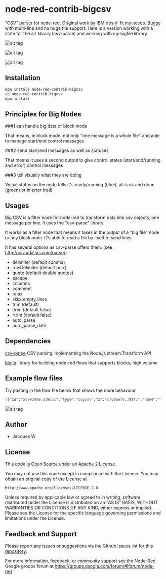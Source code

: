 # node-red-contrib-bigcsv

"CSV" parser for node-red. Original work by IBM dosnt' fit my needs. Buggy with multi-line and no huge file support. Here is a version working with a state for the art library (csv-parse) and working with my bigfile library

![alt tag](https://cloud.githubusercontent.com/assets/18165555/14587338/e2939d76-04b1-11e6-8f70-58620128fda8.png)

![alt tag](https://cloud.githubusercontent.com/assets/18165555/14587341/e5964910-04b1-11e6-8797-b70a6d12504e.png)

![alt tag](https://cloud.githubusercontent.com/assets/18165555/14587342/e79a420c-04b1-11e6-80fb-a3f4b33fa13d.png)

## Installation
```bash
npm install node-red-contrib-bigcsv
cd node-red-contrib-bigcsv
npm install
```

## Principles for Big Nodes
 
###1 can handle big data or block mode

  That means, in block mode, not only "one message is a whole file" and able to manage start/end control messages

###2 send start/end messages as well as statuses

  That means it uses a second output to give control states (start/end/running and error) control messages

###3 tell visually what they are doing

  Visual status on the node tells it's ready/running (blue), all is ok and done (green) or in error (red)

## Usages

Big CSV is a filter node for node-red to transform data into csv objects, one message per line. It uses the "csv-parse" library

It works as a filter node that means it takes in the output of a "big file" node or any block node. It's able to read a file by itself to send lines

It has several options as csv-parse offers them: (see http://csv.adaltas.com/parse/)

- delimiter (default comma)
- rowDelimiter (default unix)
- quote (default double quotes)
- escape
- columns
- comment
- relax
- skip_empty_lines
- trim (default)
- ltrim (default false)
- rtrim (default false)
- auto_parse
- auto_parse_date

## Dependencies

[csv-parse](https://www.npmjs.com/package/csv-parse) CSV parsing implementing the Node.js stream.Transform API

[biglib](https://www.npmjs.com/package/node-red-biglib) library for building node-red flows that supports blocks, high volume

## Example flow files

Try pasting in the flow file below that shows the node behaviour 

```json
[{"id":"5c793499.a386cc","type":"bigcsv","z":"cf60aefe.309f5","name":"","filename":"","x":337.5,"y":550,"wires":[[],[]]},{"id":"b0b0578.f4f4fa8","type":"comment","z":"cf60aefe.309f5","name":"Big CSV node sample usage","info":"","x":144,"y":31,"wires":[]},{"id":"da2bdbe4.25d428","type":"inject","z":"cf60aefe.309f5","name":"GO","topic":"","payload":"","payloadType":"str","repeat":"","crontab":"","once":false,"x":404.5,"y":92,"wires":[["83837399.7c7c9"]]},{"id":"83837399.7c7c9","type":"function","z":"cf60aefe.309f5","name":"sample data","func":"msg.control = { state: \"standalone\" }\nmsg.payload = \"Col1,Col2,Col3\\nVal1,\\\"Val\\\"\\\"3\\\"\\\"\\\",Val3\\nThis,is a,\\\"multi\\nline\\\"\\n1,2,2016-01-02\"\nreturn msg;","outputs":1,"noerr":0,"x":564.5,"y":190,"wires":[["d5028068.2afd8"]]},{"id":"c0204178.3fdfc","type":"debug","z":"cf60aefe.309f5","name":"csv object","active":true,"console":"false","complete":"payload","x":866,"y":214,"wires":[]},{"id":"7573e4df.8a8c1c","type":"debug","z":"cf60aefe.309f5","name":"status","active":true,"console":"false","complete":"control","x":854,"y":308,"wires":[]},{"id":"1e457465.e1ba8c","type":"inject","z":"cf60aefe.309f5","name":"GO with parsing","topic":"","payload":"","payloadType":"str","repeat":"","crontab":"","once":false,"x":130,"y":239,"wires":[["236dd58b.dc922a"]]},{"id":"fff60e88.0009f","type":"inject","z":"cf60aefe.309f5","name":"GO with no parsing","topic":"","payload":"","payloadType":"str","repeat":"","crontab":"","once":false,"x":139,"y":337,"wires":[["4807b771.b7f848"]]},{"id":"4807b771.b7f848","type":"function","z":"cf60aefe.309f5","name":"auto_parse=false","func":"msg.config = { auto_parse: false }\nreturn msg;","outputs":1,"noerr":0,"x":340,"y":283,"wires":[["83837399.7c7c9"]]},{"id":"236dd58b.dc922a","type":"function","z":"cf60aefe.309f5","name":"auto_parse=true","func":"msg.config = { auto_parse: true, auto_parse_date: true }\nreturn msg;","outputs":1,"noerr":0,"x":332,"y":190,"wires":[["83837399.7c7c9"]]},{"id":"1aa72d7d.e558d3","type":"comment","z":"cf60aefe.309f5","name":"This node accepts on the fly configuration","info":"","x":183.5,"y":154,"wires":[]},{"id":"278170bb.d87e9","type":"comment","z":"cf60aefe.309f5","name":"3 lines of data with 1 multi line","info":"","x":614,"y":153,"wires":[]},{"id":"46c3865c.b93c78","type":"comment","z":"cf60aefe.309f5","name":"control messages (start, stop, ...)","info":"","x":903,"y":351,"wires":[]},{"id":"c4a81b53.3b57e8","type":"comment","z":"cf60aefe.309f5","name":"One message per line","info":"","x":872,"y":257,"wires":[]},{"id":"83a730d6.7c58d","type":"comment","z":"cf60aefe.309f5","name":"Simple trigger","info":"","x":449,"y":54,"wires":[]},{"id":"71dc7730.8e2388","type":"inject","z":"cf60aefe.309f5","name":"GO with an error","topic":"","payload":"","payloadType":"str","repeat":"","crontab":"","once":false,"x":128,"y":431,"wires":[["38c0fe3c.c73f02"]]},{"id":"38c0fe3c.c73f02","type":"function","z":"cf60aefe.309f5","name":"Non existing file","func":"msg.payload = \"/A/Probably/Non/Existing/File\"\nreturn msg;","outputs":1,"noerr":0,"x":369,"y":431,"wires":[["d5028068.2afd8"]]},{"id":"d5028068.2afd8","type":"bigcsv","z":"cf60aefe.309f5","name":"","filename":"","x":634.5,"y":380,"wires":[["c0204178.3fdfc"],["7573e4df.8a8c1c"]]},{"id":"38e69bd0.c71964","type":"comment","z":"cf60aefe.309f5","name":"See the numbers...","info":"","x":365,"y":226,"wires":[]}]
```

![alt tag](https://cloud.githubusercontent.com/assets/18165555/14587343/ed9e67c8-04b1-11e6-9da5-600e1cda44b7.png)

## Author

  - Jacques W

## License

This code is Open Source under an Apache 2 License.

You may not use this code except in compliance with the License. You may obtain an original copy of the License at

    http://www.apache.org/licenses/LICENSE-2.0

Unless required by applicable law or agreed to in writing, software distributed under the License is distributed on an
"AS IS" BASIS, WITHOUT WARRANTIES OR CONDITIONS OF ANY KIND, either express or implied. Please see the
License for the specific language governing permissions and limitations under the License.

## Feedback and Support

Please report any issues or suggestions via the [Github Issues list for this repository](https://github.com/Jacques44/node-red-contrib-bigline/issues).

For more information, feedback, or community support see the Node-Red Google groups forum at https://groups.google.com/forum/#!forum/node-red


